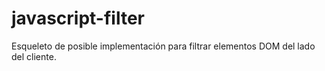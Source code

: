 # javascript-filter

Esqueleto de posible implementación para filtrar elementos DOM del lado del cliente.